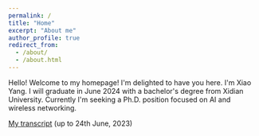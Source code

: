 ```yaml
---
permalink: /
title: "Home"
excerpt: "About me"
author_profile: true
redirect_from: 
  - /about/
  - /about.html
---
```


Hello! Welcome to my homepage! I'm delighted to have you here. I'm Xiao Yang. I will graduate in June 2024 with a bachelor's degree from Xidian University. Currently I'm seeking a Ph.D. position focused on AI and wireless networking.

[My transcript](https://github.com/ste-young/ste-young.github.io/blob/master/transcript.pdf) (up to 24th June, 2023)












